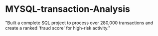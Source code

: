 # MYSQL-transaction-Analysis
"Built a complete SQL project to process over 280,000 transactions and create a ranked 'fraud score' for high-risk activity."
